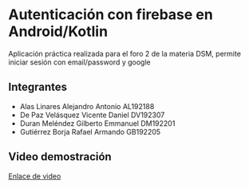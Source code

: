 # Autenticación con firebase en Android/Kotlin

Aplicación práctica realizada para el foro 2 de la materia DSM, permite iniciar sesión con email/password y google

## Integrantes

- Alas Linares Alejandro Antonio AL192188
- De Paz Velásquez Vicente Daniel DV192307
- Duran Meléndez Gilberto Emmanuel DM192201
- Gutiérrez Borja Rafael Armando GB192205

## Video demostración

[Enlace de video](https://youtu.be/nahi4hPkHlY)

